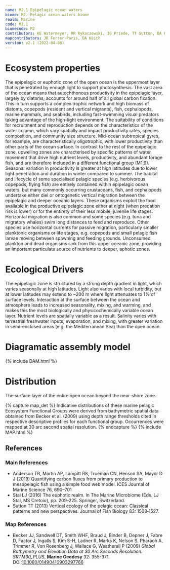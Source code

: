 ```yaml
---
name: M2.1 Epipelagic ocean waters
biome: M2. Pelagic ocean waters biome
realm: Marine
code: M2.1
biomecode: M2
contributors: KE Watermeyer, RR Rykaczewski, IG Priede, TT Sutton, DA Keith
mapcontributors: JR Ferrer-Paris, DA Keith
version: v2.1 (2022-04-06)
---
```

# Ecosystem properties

The epipelagic or euphotic zone of the open ocean is the uppermost layer that is penetrated by enough light to support photosynthesis. The vast area of the ocean means that autochthonous productivity in the epipelagic layer, largely by diatoms, accounts for around half of all global carbon fixation. This in turn supports a complex trophic network and high biomass of diatoms, copepods (resident and vertical migrants), fish, cephalopods, marine mammals, and seabirds, including fast-swimming visual predators taking advantage of the high-light environment. The suitability of conditions for recruitment and reproduction depends on the characteristics of the water column, which vary spatially and impact productivity rates, species composition, and community size structure. Mid-ocean subtropical gyres, for example, are characteristically oligotrophic, with lower productivity than other parts of the ocean surface. In contrast to the rest of the epipelagic zone, upwelling zones are characterised by specific patterns of water movement that drive high nutrient levels, productivity, and abundant forage fish, and are therefore included in a different functional group (M1.9). Seasonal variation in productivity is greater at high latitudes due to lower light penetration and duration in winter compared to summer. The habitat and lifecycle of some specialised pelagic species (e.g. herbivorous copepods, flying fish) are entirely contained within epipelagic ocean waters, but many commonly occurring crustaceans, fish, and cephalopods undertake either diel or ontogenetic vertical migration between the epipelagic and deeper oceanic layers. These organisms exploit the food available in the productive epipelagic zone either at night (when predation risk is lower) or for the entirety of their less mobile, juvenile life stages. Horizontal migration is also common and some species (e.g. tuna and migratory whales) swim long distances to feed and reproduce. Other species use horizontal currents for passive migration, particularly smaller planktonic organisms or life stages, e.g. copepods and small pelagic fish larvae moving between spawning and feeding grounds. Unconsumed plankton and dead organisms sink from this upper oceanic zone, providing an important particulate source of nutrients to deeper, aphotic zones.

# Ecological Drivers

The epipelagic zone is structured by a strong depth gradient in light, which varies seasonally at high latitudes. Light also varies with local turbidity, but at lower latitudes may extend to ~200 m where light attenuates to 1% of surface levels. Interaction at the surface between the ocean and atmosphere leads to increased seasonality, mixing, and warming, and makes this the most biologically and physicochemically variable ocean layer. Nutrient levels are spatially variable as a result. Salinity varies with terrestrial freshwater inputs, evaporation, and mixing, with greater variation in semi-enclosed areas (e.g. the Mediterranean Sea) than the open ocean.

# Diagramatic assembly model

{% include DAM.html %}

# Distribution

The surface layer of the entire open ocean beyond the near-shore zone.

{% capture map_det %}
Indicative distributions of these marine pelagic Ecosystem Functional Groups were derived from bathymetric spatial data obtained from Becker et al. (2009) using depth range thresholds cited in respective descriptive profiles for each functional group. Occurrences were mapped at 30 arc second spatial resolution.
{% endcapture %}
{% include MAP.html %}

## References
### Main References
* Anderson TR, Martin AP, Lampitt RS, Trueman CN, Henson SA, Mayor D J (2019) Quantifying carbon fluxes from primary production to mesopelagic fish using a simple food web model. ICES Journal of Marine Science 76, 690–701
* Stal LJ (2016) The euphotic realm. In The Marine Microbiome (Eds. LJ Stal, MS Cretoiu), pp. 209-225. Springer, Switzerland.
* Sutton TT (2013) Vertical ecology of the pelagic ocean: Classical patterns and new perspectives. Journal of Fish Biology 83: 1508‐1527.
### Map References
* Becker JJ, Sandwell DT, Smith WHF, Braud J, Binder B, Depner J, Fabre D, Factor J, Ingalls S, Kim S-H, Ladner R, Marks K, Nelson S, Pharaoh A, Trimmer R, Von Rosenberg J, Wallace G, Weatherall P (2009) *Global Bathymetry and Elevation Data at 30 Arc Seconds Resolution: SRTM30_PLUS*, **Marine Geodesy** 32: 355-371. DOI:[10.1080/01490410903297766](https://doi.org/10.1080/01490410903297766)
